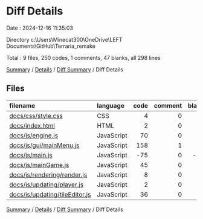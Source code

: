# Diff Details

Date : 2024-12-16 11:35:03

Directory c:\\Users\\Minecat300\\OneDrive\\LEFT Documents\\GitHub\\Terraria_remake

Total : 9 files,  250 codes, 1 comments, 47 blanks, all 298 lines

[Summary](results.md) / [Details](details.md) / [Diff Summary](diff.md) / Diff Details

## Files
| filename | language | code | comment | blank | total |
| :--- | :--- | ---: | ---: | ---: | ---: |
| [docs/css/style.css](/docs/css/style.css) | CSS | 4 | 0 | 1 | 5 |
| [docs/index.html](/docs/index.html) | HTML | 2 | 0 | 0 | 2 |
| [docs/js/engine.js](/docs/js/engine.js) | JavaScript | 70 | 0 | 12 | 82 |
| [docs/js/gui/mainMenu.js](/docs/js/gui/mainMenu.js) | JavaScript | 158 | 1 | 34 | 193 |
| [docs/js/main.js](/docs/js/main.js) | JavaScript | -75 | 0 | -14 | -89 |
| [docs/js/mainGame.js](/docs/js/mainGame.js) | JavaScript | 45 | 0 | 2 | 47 |
| [docs/js/rendering/render.js](/docs/js/rendering/render.js) | JavaScript | 8 | 0 | 4 | 12 |
| [docs/js/updating/player.js](/docs/js/updating/player.js) | JavaScript | 2 | 0 | 0 | 2 |
| [docs/js/updating/tileEditor.js](/docs/js/updating/tileEditor.js) | JavaScript | 36 | 0 | 8 | 44 |

[Summary](results.md) / [Details](details.md) / [Diff Summary](diff.md) / Diff Details